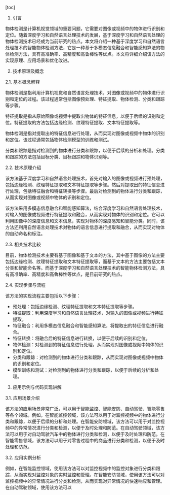 
[toc]                    
                
                
1. 引言

物体检测是计算机视觉领域的重要问题，它需要对图像或视频中的物体进行识别和定位。随着深度学习和自然语言处理技术的发展，基于深度学习和自然语言处理的物体检测技术已经成为当前研究的热点。本文将介绍一种基于深度学习和自然语言处理技术的智能物体检测方法，它是一种基于多模态信息融合和智能感知算法的物体检测方法，具有高准确率、高精度和高鲁棒性等优点。本文将详细介绍该方法的实现原理、应用场景和优化改进。

2. 技术原理及概念

2.1. 基本概念解释

物体检测是指利用计算机视觉和自然语言处理技术，对图像或视频中的物体进行识别和定位的过程。该过程通常包括图像预处理、特征提取、物体检测、分类和跟踪等步骤。

特征提取是指从原始图像或视频中提取出物体的特征信息，以便于后续的识别和定位。特征提取的方法包括边缘检测、纹理特征提取、文本特征提取等。

物体检测是指对提取出的特征信息进行处理，从而实现对图像或视频中物体的识别和定位。该过程通常包括物体检测模型的训练和测试。

分类和跟踪是指对检测到的物体进行分类和跟踪，以便于后续的分析和处理。分类和跟踪的方法包括目标分类、目标跟踪和物体识别等。

2.2. 技术原理介绍

该方法基于深度学习和自然语言处理技术，首先对输入的图像或视频进行预处理，包括边缘检测、纹理特征提取和文本特征提取等步骤。然后对提取出的特征信息进行处理，包括特征融合和特征转换等步骤。最后对检测到的物体进行分类和跟踪，从而实现对图像或视频中物体的识别和定位。

该方法采用多模态信息融合和智能感知算法，结合深度学习和自然语言处理技术，对输入的图像或视频进行特征提取和融合，从而实现对物体的识别和定位。它可以利用图像中的深度信息和文本信息，实现对物体的深度感知和智能分类。同时，该方法还利用自然语言处理技术对物体的语言信息进行提取和融合，从而实现对物体的自动命名和标注。

2.3. 相关技术比较

目前，物体检测技术主要有基于图像和基于文本的方法，其中基于图像的方法主要包括边缘检测、纹理特征提取和文本特征提取等，而基于文本的方法主要包括文本分类和智能命名等。而基于深度学习和自然语言处理技术的智能物体检测方法，具有高准确率、高精度和高鲁棒性等优点，是目前研究的热点。

2.4. 实现步骤与流程

该方法的实现流程主要包括以下步骤：

- 预处理：包括边缘检测、纹理特征提取和文本特征提取等步骤。
- 特征提取：利用深度学习和自然语言处理技术，对输入的图像或视频进行特征提取。
- 特征融合：利用多模态信息融合和智能感知算法，将提取出的特征信息进行融合。
- 特征转换：将融合后的特征信息进行转换，以便于后续的识别和定位。
- 物体检测：对检测到的特征信息进行处理，从而实现对图像或视频中物体的识别和定位。
- 分类和跟踪：对检测到的物体进行分类和跟踪，从而实现对图像或视频中物体的识别和定位。
- 模型训练和测试：对检测到的物体进行分类和跟踪，以便于后续的分析和处理。

3. 应用示例与代码实现讲解

3.1. 应用场景介绍

该方法的应用场景非常广泛，可以用于智能监控、智能安防、自动驾驶、智能零售等各个领域。例如，在智能监控领域，该方法可以用于对监控视频中的物体进行分类和跟踪，以便于后续的分析和处理。在智能安防领域，该方法可以用于对监控视频中的异常情况进行分类和检测，以便于及时处理和防范。在自动驾驶领域，该方法可以用于对自动驾驶汽车中的物体进行分类和检测，以便于及时处理和防范。在智能零售领域，该方法可以用于对零售过程中的商品进行分类和检测，以便于及时处理和防范。

3.2. 应用实例分析

例如，在智能监控领域，使用该方法可以对监控视频中的监控对象进行分类和跟踪，从而实现对监控对象的实时监控和管理。在智能安防领域，使用该方法可以对监控视频中的异常情况进行分类和检测，从而实现对异常情况的快速响应和管理。在自动驾驶领域，使用该方法可以

